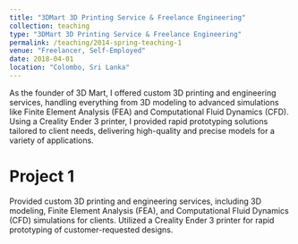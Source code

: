 ```yaml
---
title: "3DMart 3D Printing Service & Freelance Engineering"
collection: teaching
type: "3DMart 3D Printing Service & Freelance Engineering"
permalink: /teaching/2014-spring-teaching-1
venue: "Freelancer, Self-Employed"
date: 2018-04-01
location: "Colombo, Sri Lanka"
---
```


As the founder of 3D Mart, I offered custom 3D printing and engineering services, handling everything from 3D modeling to advanced simulations like Finite Element Analysis (FEA) and Computational Fluid Dynamics (CFD). Using a Creality Ender 3 printer, I provided rapid prototyping solutions tailored to client needs, delivering high-quality and precise models for a variety of applications.

Project 1
======

Provided custom 3D printing and engineering services, including 3D modeling, Finite Element Analysis (FEA), and Computational Fluid Dynamics (CFD) simulations for clients. Utilized a Creality Ender 3 printer for rapid prototyping of customer-requested designs.
